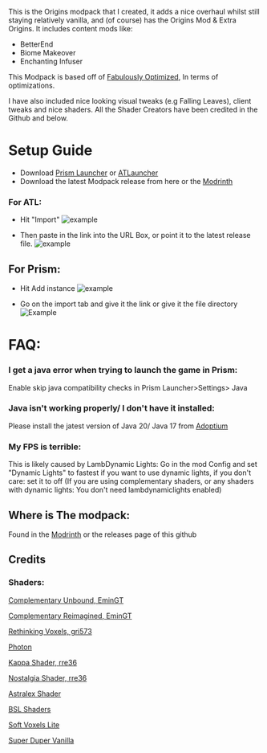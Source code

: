 
This is the Origins modpack that I created, it adds a nice overhaul whilst still staying relatively vanilla, and (of course) has the Origins Mod & Extra Origins. It includes content mods like: 

- BetterEnd 
- Biome Makeover 
- Enchanting Infuser 

This Modpack is based off of [Fabulously Optimized](https://modrinth.com/modpack/fabulously-optimized), In terms of optimizations. 

I have also included nice looking visual tweaks (e.g Falling Leaves), client tweaks and nice shaders. All the Shader Creators have been credited in the Github and below. 


# Setup Guide 

- Download [Prism Launcher](https://prismlauncher.org) or [ATLauncher](https://atlauncher.com/)
- Download the latest Modpack release from here or the [Modrinth](https://modrinth.com/modpack/simpleorigins/settings)
### For ATL: 

- Hit "Import" ![example](https://github.com/Zainothy/SimpleOrigins/assets/121804603/9cd60171-e7a1-44c1-835c-2b522b41ecef)

- Then paste in the link into the URL Box, or point it to the latest release file. ![example](https://github.com/Zainothy/SimpleOrigins/assets/121804603/e6ed4f11-e5d4-4d5b-a7ed-968f603e3b8d)

  
## For Prism:

- Hit Add instance ![example](https://github.com/Zainothy/SimpleOrigins/assets/121804603/e01c0be9-1eaa-4f42-a60f-d51b3b1a0340)

- Go on the import tab and give it the link or give it the file directory ![Example](https://github.com/Zainothy/SimpleOrigins/assets/121804603/29c45b3e-b640-41d1-8041-8043809fd756)
  
# FAQ:
### I get a java error when trying to launch the game in Prism:
Enable skip  java compatibility checks in Prism Launcher>Settings> Java 

### Java isn't working properly/ I don't have it installed: 
Please install the jatest version of Java 20/ Java 17 from [Adoptium](https://adoptium.net/temurin/releases/) 

### My FPS is terrible: 
This is likely caused by LambDynamic Lights: 
Go in the mod Config and set "Dynamic Lights" to fastest if you want to use dynamic lights, if you don't care: set it to off
(If you are using complementary shaders, or any shaders with dynamic lights: You don't need lambdynamiclights enabled)

## Where is The modpack: 
Found in the [Modrinth](https://modrinth.com/modpack/simpleorigins/) or the releases page of this github
## Credits
  ### Shaders:
  [Complementary Unbound, EminGT](https://modrinth.com/shader/complementary-unbound)
  
  [Complementary Reimagined, EminGT](https://modrinth.com/shader/complementary-reimagined/version/latest)
  
  [Rethinking Voxels, gri573](https://modrinth.com/shader/rethinking-voxels)
  
  [Photon](https://github.com/sixthsurge/photon/)
  
  [Kappa Shader, rre36](https://www.curseforge.com/minecraft/shaders/kappa-shader-by-rre36)
  
  [Nostalgia Shader, rre36](https://modrinth.com/shader/nostalgia-shader/version/5.0)

  [Astralex Shader](https://modrinth.com/shader/astralex)

  [BSL Shaders](https://modrinth.com/shader/bsl-shaders)
  
  [Soft Voxels Lite](https://modrinth.com/shader/soft-voxels-lite)
  
  [Super Duper Vanilla](https://modrinth.com/shader/super-duper-vanilla) 


